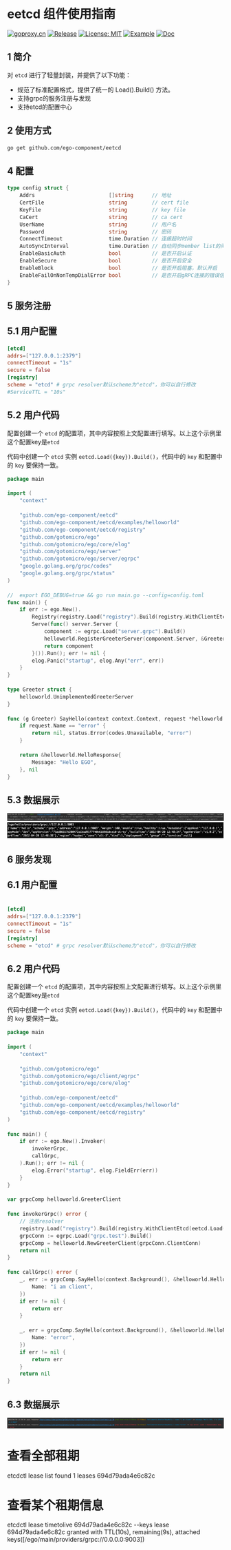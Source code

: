 # eetcd 组件使用指南
[![goproxy.cn](https://goproxy.cn/stats/github.com/ego-component/eetcd/badges/download-count.svg)](https://goproxy.cn/stats/github.com/ego-component/eetcd)
[![Release](https://img.shields.io/github/v/release/ego-component/eetcd.svg?style=flat-square)](https://github.com/ego-component/eetcd)
[![License: MIT](https://img.shields.io/badge/License-MIT-yellow.svg)](https://opensource.org/licenses/MIT)
[![Example](https://img.shields.io/badge/Examples-2ca5e0?style=flat&logo=appveyor)](https://github.com/ego-component/eetcd/tree/master/examples)
[![Doc](https://img.shields.io/badge/Docs-1?style=flat&logo=appveyor)](https://ego.gocn.vip/frame/client/eetcd.html)


## 1 简介
对 `etcd` 进行了轻量封装，并提供了以下功能：
- 规范了标准配置格式，提供了统一的 Load().Build() 方法。
- 支持grpc的服务注册与发现
- 支持etcd的配置中心


## 2 使用方式
```bash
go get github.com/ego-component/eetcd
```

## 4 配置
```go
type config struct {
    Addrs                        []string      // 地址
    CertFile                     string        // cert file
    KeyFile                      string        // key file
    CaCert                       string        // ca cert
    UserName                     string        // 用户名
    Password                     string        // 密码
    ConnectTimeout               time.Duration // 连接超时时间
    AutoSyncInterval             time.Duration // 自动同步member list的间隔
    EnableBasicAuth              bool          // 是否开启认证
    EnableSecure                 bool          // 是否开启安全
    EnableBlock                  bool          // 是否开启阻塞，默认开启
    EnableFailOnNonTempDialError bool          // 是否开启gRPC连接的错误信息
}
```

## 5 服务注册
## 5.1 用户配置
```toml
[etcd]
addrs=["127.0.0.1:2379"]
connectTimeout = "1s"
secure = false
[registry]
scheme = "etcd" # grpc resolver默认scheme为"etcd"，你可以自行修改
#ServiceTTL = "10s"
```

## 5.2 用户代码
配置创建一个 ``etcd`` 的配置项，其中内容按照上文配置进行填写。以上这个示例里这个配置key是``etcd``

代码中创建一个 ``etcd`` 实例 ``eetcd.Load({key}).Build()``，代码中的 ``key`` 和配置中的 ``key`` 要保持一致。

```go
package main

import (
	"context"

	"github.com/ego-component/eetcd"
	"github.com/ego-component/eetcd/examples/helloworld"
	"github.com/ego-component/eetcd/registry"
	"github.com/gotomicro/ego"
	"github.com/gotomicro/ego/core/elog"
	"github.com/gotomicro/ego/server"
	"github.com/gotomicro/ego/server/egrpc"
	"google.golang.org/grpc/codes"
	"google.golang.org/grpc/status"
)

//  export EGO_DEBUG=true && go run main.go --config=config.toml
func main() {
	if err := ego.New().
		Registry(registry.Load("registry").Build(registry.WithClientEtcd(eetcd.Load("etcd").Build()))).
		Serve(func() server.Server {
			component := egrpc.Load("server.grpc").Build()
			helloworld.RegisterGreeterServer(component.Server, &Greeter{})
			return component
		}()).Run(); err != nil {
		elog.Panic("startup", elog.Any("err", err))
	}
}

type Greeter struct {
	helloworld.UnimplementedGreeterServer
}

func (g Greeter) SayHello(context context.Context, request *helloworld.HelloRequest) (*helloworld.HelloResponse, error) {
	if request.Name == "error" {
		return nil, status.Error(codes.Unavailable, "error")
	}

	return &helloworld.HelloResponse{
		Message: "Hello EGO",
	}, nil
}
```
## 5.3 数据展示
![img](../../images/eetcd/ego_command_show.png)
![img](../../images/eetcd/etcd_show.png)

## 6 服务发现
## 6.1 用户配置
```toml

[etcd]
addrs=["127.0.0.1:2379"]
connectTimeout = "1s"
secure = false
[registry]
scheme = "etcd" # grpc resolver默认scheme为"etcd"，你可以自行修改
```

## 6.2 用户代码
配置创建一个 ``etcd`` 的配置项，其中内容按照上文配置进行填写。以上这个示例里这个配置key是``etcd``

代码中创建一个 ``etcd`` 实例 ``eetcd.Load({key}).Build()``，代码中的 ``key`` 和配置中的 ``key`` 要保持一致。

```go
package main

import (
	"context"

	"github.com/gotomicro/ego"
	"github.com/gotomicro/ego/client/egrpc"
	"github.com/gotomicro/ego/core/elog"

	"github.com/ego-component/eetcd"
	"github.com/ego-component/eetcd/examples/helloworld"
	"github.com/ego-component/eetcd/registry"
)

func main() {
	if err := ego.New().Invoker(
		invokerGrpc,
		callGrpc,
	).Run(); err != nil {
		elog.Error("startup", elog.FieldErr(err))
	}
}

var grpcComp helloworld.GreeterClient

func invokerGrpc() error {
	// 注册resolver
	registry.Load("registry").Build(registry.WithClientEtcd(eetcd.Load("etcd").Build()))
	grpcConn := egrpc.Load("grpc.test").Build()
	grpcComp = helloworld.NewGreeterClient(grpcConn.ClientConn)
	return nil
}

func callGrpc() error {
	_, err := grpcComp.SayHello(context.Background(), &helloworld.HelloRequest{
		Name: "i am client",
	})
	if err != nil {
		return err
	}

	_, err = grpcComp.SayHello(context.Background(), &helloworld.HelloRequest{
		Name: "error",
	})
	if err != nil {
		return err
	}
	return nil
}
```
## 6.3 数据展示
![img](../../images/eetcd/ego_grpc.png)

# 查看全部租期
etcdctl lease list
found 1 leases
694d79ada4e6c82c
# 查看某个租期信息
etcdctl lease timetolive 694d79ada4e6c82c --keys
lease 694d79ada4e6c82c granted with TTL(10s), remaining(9s), attached keys([/ego/main/providers/grpc://0.0.0.0:9003])
```

